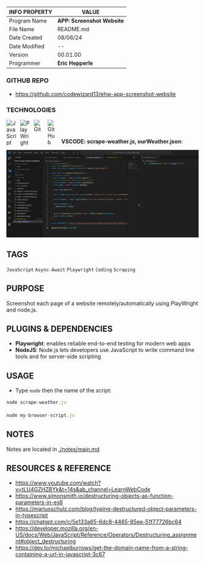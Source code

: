 | INFO PROPERTY | VALUE                                          |
| ------------- | ---------------------------------------------- |
| Program Name  | **APP: Screenshot Website** |
| File Name     | README.md                                      |
| Date Created  | 08/06/24                                       |
| Date Modified | --                                             |
| Version       | 00.01.00                                       |
| Programmer    | **Eric Hepperle**                              |

### GITHUB REPO

- https://github.com/codewizard13/ehw-app-screenshot-website

### TECHNOLOGIES

<img align="left" alt="JavaScript" title="JavaScript" width="26px" src="https://cdn.jsdelivr.net/gh/devicons/devicon/icons/javascript/javascript-original.svg" style="padding-right:10px;" />

<img align="left" alt="PlayWright" title="PlayWright" width="26px" src="https://cdn.jsdelivr.net/gh/devicons/devicon/icons/playwright/playwright-original.svg" style="padding-right:10px;" />

<img align="left" alt="Git" title="Git" width="26px" src="https://cdn.jsdelivr.net/gh/devicons/devicon/icons/git/git-original.svg" style="padding-right:10px;" />

<img align="left" alt="GitHub" title="GitHub" width="26px" src="https://user-images.githubusercontent.com/3369400/139448065-39a229ba-4b06-434b-bc67-616e2ed80c8f.png" style="padding-right:10px;" />




<br><br>

**VSCODE: scrape-weather.js, ourWeather.json**:

![](pix/screen--tutwrk-lwc--playwright-scraping--01.jpg)


## TAGS

`JavaScript` `Async-Await` `Playwright` `Coding` `Scraping`


## PURPOSE

Screenshot each page of a website remotely/automatically using PlayWright and node.js.

## PLUGINS & DEPENDENCIES

- **Playwright**: enables reliable end-to-end testing for modern web apps
- **NodeJS**: Node.js lets developers use JavaScript to write command line tools and for server-side scripting

## USAGE

- Type `node` then the name of the script:

```js
node scrape-weather.js

node my-browser-script.js
```

## NOTES

Notes are located in [./notes/main.md](./notes/main.md)

## RESOURCES & REFERENCE

- https://www.youtube.com/watch?v=tLU4GZHZBYk&t=14s&ab_channel=LearnWebCode
- https://www.simonsmith.io/destructuring-objects-as-function-parameters-in-es6
- https://mariusschulz.com/blog/typing-destructured-object-parameters-in-typescript
- https://chatgpt.com/c/5e133a65-6dc8-4465-85ee-51f77726bc64
- https://developer.mozilla.org/en-US/docs/Web/JavaScript/Reference/Operators/Destructuring_assignment#object_destructuring
- https://dev.to/michaelburrows/get-the-domain-name-from-a-string-containing-a-url-in-javascript-3c67